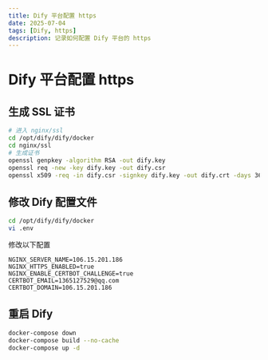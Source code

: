 ```yaml
---
title: Dify 平台配置 https
date: 2025-07-04
tags: [Dify, https]
description: 记录如何配置 Dify 平台的 https
---
```


# Dify 平台配置 https

## 生成 SSL 证书

```bash
# 进入 nginx/ssl
cd /opt/dify/dify/docker
cd nginx/ssl
# 生成证书
openssl genpkey -algorithm RSA -out dify.key
openssl req -new -key dify.key -out dify.csr
openssl x509 -req -in dify.csr -signkey dify.key -out dify.crt -days 365
```

## 修改 Dify 配置文件

```bash
cd /opt/dify/dify/docker
vi .env
```

修改以下配置

```dotenv
NGINX_SERVER_NAME=106.15.201.186
NGINX_HTTPS_ENABLED=true
NGINX_ENABLE_CERTBOT_CHALLENGE=true
CERTBOT_EMAIL=1365127529@qq.com
CERTBOT_DOMAIN=106.15.201.186
```

## 重启 Dify

```bash
docker-compose down
docker-compose build --no-cache
docker-compose up -d
```
